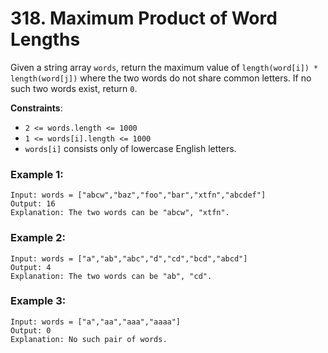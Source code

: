 # 318. Maximum Product of Word Lengths

Given a string array `words`, return the maximum value of `length(word[i]) * length(word[j])` where the two words do not share common letters. If no such two words exist, return `0`.

**Constraints**:
- `2 <= words.length <= 1000`
- `1 <= words[i].length <= 1000`
- `words[i]` consists only of lowercase English letters.

### Example 1:
```
Input: words = ["abcw","baz","foo","bar","xtfn","abcdef"]
Output: 16
Explanation: The two words can be "abcw", "xtfn".
```

### Example 2:
```
Input: words = ["a","ab","abc","d","cd","bcd","abcd"]
Output: 4
Explanation: The two words can be "ab", "cd".
```

### Example 3:
```
Input: words = ["a","aa","aaa","aaaa"]
Output: 0
Explanation: No such pair of words.
```
